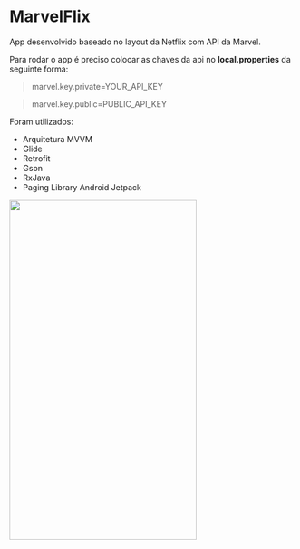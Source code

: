 # MarvelFlix

App desenvolvido baseado no layout da Netflix com API da Marvel.

Para rodar o app é preciso colocar as chaves da api no **local.properties** da seguinte forma:

>marvel.key.private=YOUR_API_KEY

>marvel.key.public=PUBLIC_API_KEY

Foram utilizados:

* Arquitetura MVVM
* Glide
* Retrofit
* Gson
* RxJava
* Paging Library Android Jetpack



<img src="gif3.gif" width="330" height="600"/>
